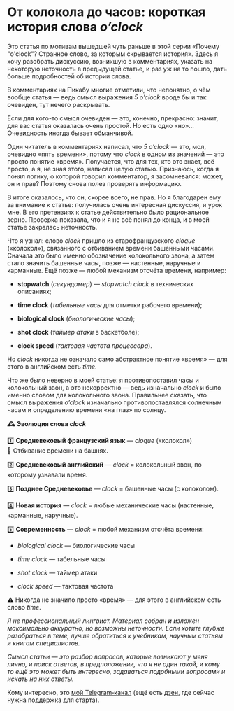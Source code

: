 # От колокола до часов: короткая история слова _o’clock_

Это статья по мотивам вышедшей чуть раньше в этой серии «Почему "o'clock"? Странное слово, за которым скрывается история». Здесь я хочу разобрать дискуссию, возникшую в комментариях, указать на некоторую неточность в предыдущей статье, и раз уж на то пошло, дать больше подробностей об истории слова.

В комментариях на Пикабу многие отметили, что непонятно, о чём вообще статья — ведь смысл выражения _5 o’clock_ вроде бы и так очевиден, тут нечего раскрывать.

Если для кого-то смысл очевиден — это, конечно, прекрасно: значит, для вас статья оказалась очень простой. Но есть одно «но»… Очевидность иногда бывает обманчивой.

Один читатель в комментариях написал, что _5 o’clock_ — это, мол, очевидно «пять времени», потому что _clock_ в одном из значений — это просто понятие «время». Получается, что для тех, кто это знает, всё просто, а я, не зная этого, написал целую статью. Признаюсь, когда я понял логику, о которой говорил комментатор, я засомневался: может, он и прав? Поэтому снова полез проверять информацию.

В итоге оказалось, что он, скорее всего, не прав. Но я благодарен ему за внимание к статье: получилась очень интересная дискуссия, и урок мне. В его претензиях к статье действительно было рациональное зерно. Проверка показала, что и я не всё понял до конца, и в моей статье закралась неточность.

Что я узнал: слово _clock_ пришло из старофранцузского _cloque_ («колокол»), связанного с отбиванием времени башенными часами. Сначала это было именно обозначение колокольного звона, а затем стало значить башенные часы, позже — настенные, наручные и карманные. Ещё позже — любой механизм отсчёта времени, например:

- **stopwatch** (_секундомер_) — _stopwatch clock_ в технических описаниях;
    
- **time clock** (_табельные часы_ для отметки рабочего времени);
    
- **biological clock** (_биологические часы_);
    
- **shot clock** (_таймер атаки_ в баскетболе);
    
- **clock speed** (_тактовая частота процессора_).
    

Но _clock_ никогда не означало само абстрактное понятие «время» — для этого в английском есть _time_.

Что же было неверно в моей статье: я противопоставил часы и колокольный звон, а это некорректно — ведь изначально _clock_ и было именно словом для колокольного звона. Правильнее сказать, что смысл выражения _o’clock_ изначально противопоставлялся солнечным часам и определению времени «на глаз» по солнцу.

**🕰 Эволюция слова _clock_**

1️⃣ **Средневековый французский язык** — _cloque_ («колокол»)  
🔔 Отбивание времени на башнях.

2️⃣ **Средневековый английский** — _clock_ = колокольный звон, по которому узнавали время.

3️⃣ **Позднее Средневековье** — _clock_ = башенные часы (с колоколом).

4️⃣ **Новая история** — _clock_ = любые механические часы (настенные, карманные, наручные).

5️⃣ **Современность** — _clock_ = любой механизм отсчёта времени:

- _biological clock_ — биологические часы
    
- _time clock_ — табельные часы
    
- _shot clock_ — таймер атаки
    
- _clock speed_ — тактовая частота
    

⚠️ Никогда не значило просто «время» — для этого в английском есть слово _time_.

_Я не профессиональный лингвист. Материал собран и изложен максимально аккуратно, но возможны неточности. Если хотите глубже разобраться в теме, лучше обратиться к учебникам, научным статьям и книгам специалистов._

_Смысл статьи — это разбор вопросов, которые возникают у меня лично, и поиск ответов, в предположении, что я не один такой, и кому то ещё это может быть интересно, задаваться подобными вопросами и искать на них ответы._

Кому интересно, это [мой Telegram‑канал](https://t.me/LangEngRu "https://t.me/LangEngRu") (ещё есть [дзен](https://dzen.ru/lang_eng_ru "https://dzen.ru/lang_eng_ru"), где сейчас нужна поддержка для старта).
